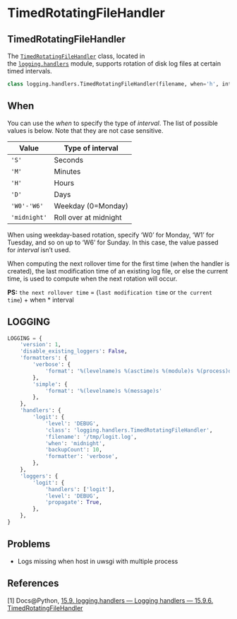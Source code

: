 # TimedRotatingFileHandler

## TimedRotatingFileHandler

The [`TimedRotatingFileHandler`](https://docs.python.org/2/library/logging.handlers.html#logging.handlers.TimedRotatingFileHandler) class, located in the [`logging.handlers`](https://docs.python.org/2/library/logging.handlers.html#module-logging.handlers) module, supports rotation of disk log files at certain timed intervals.

```python
class logging.handlers.TimedRotatingFileHandler(filename, when='h', interval=1, backupCount=0, encoding=None, delay=False, utc=False)
```

## When

You can use the *when* to specify the type of *interval*. The list of possible values is below. Note that they are not case sensitive.

| Value        | Type of interval      |
| ------------ | --------------------- |
| `'S'`        | Seconds               |
| `'M'`        | Minutes               |
| `'H'`        | Hours                 |
| `'D'`        | Days                  |
| `'W0'-'W6'`  | Weekday (0=Monday)    |
| `'midnight'` | Roll over at midnight |

When using weekday-based rotation, specify ‘W0’ for Monday, ‘W1’ for Tuesday, and so on up to ‘W6’ for Sunday. In this case, the value passed for *interval* isn’t used.

When computing the next rollover time for the first time (when the handler is created), the last modification time of an existing log file, or else the current time, is used to compute when the next rotation will occur.

**PS:** ``the next rollover time`` = (``last modification time`` or ``the current time``) + when * interval

## LOGGING

```python
LOGGING = {
    'version': 1,
    'disable_existing_loggers': False,
    'formatters': {
        'verbose': {
            'format': '%(levelname)s %(asctime)s %(module)s %(process)d %(thread)d %(message)s'
        },
        'simple': {
            'format': '%(levelname)s %(message)s'
        },
    },
    'handlers': {
        'logit': {
            'level': 'DEBUG',
            'class': 'logging.handlers.TimedRotatingFileHandler',
            'filename': '/tmp/logit.log',
            'when': 'midnight',
            'backupCount': 10,
            'formatter': 'verbose',
        },
    },
    'loggers': {
        'logit': {
            'handlers': ['logit'],
            'level': 'DEBUG',
            'propagate': True,
        },
    },
}
```

## Problems

* Logs missing when host in uwsgi with multiple process

## References

[1] Docs@Python, [15.9. logging.handlers — Logging handlers — 15.9.6. TimedRotatingFileHandler](https://docs.python.org/2/library/logging.handlers.html#timedrotatingfilehandler)
